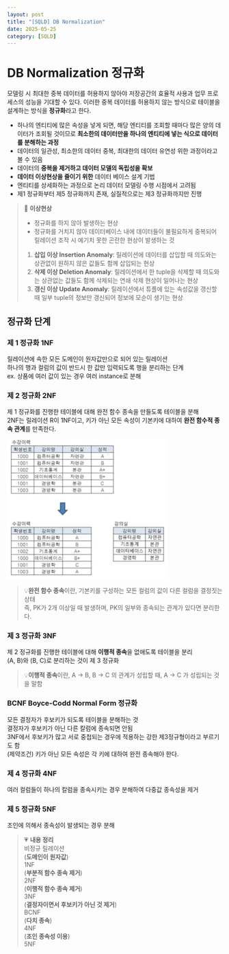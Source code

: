 ```yaml
---
layout: post
title: "[SQLD] DB Normalization"
date: 2025-05-25
category: [SQLD]
---
```


# DB Normalization 정규화

모델링 시 최대한 중복 데이터를 허용하지 않아야 저장공간의 효율적 사용과 업무 프로세스의 성능을 기대할 수 있다. 이러한 중복 데이터를 허용하지 않는 방식으로 테이블을 설계하는 방식을 **정규화**라고 한다.

- 하나의 엔티티에 많은 속성을 넣게 되면, 해당 엔티티를 조회할 때마다 많은 양의 데이터가 조회될 것이므로 **최소한의 데이터만을 하나의 엔티티에 넣는 식으로 데이터를 분해하는 과정**
- 데이터의 일관성, 최소한의 데이터 중복, 최대한의 데이터 유연성 위한 과정이라고 볼 수 있음
- 데이터의 **중복을 제거하고 데이터 모델의 독립성을 확보**
- **데이터 이상현상을 줄이기 위한** 데이터 베이스 설계 기법
- 엔티티를 상세화하는 과정으로 논리 데이터 모델링 수행 시점에서 고려됨
- 제1 정규화부터 제5 정규화까지 존재, 실질적으로는 제3 정규화까지만 진행

> 🦖 **이상현상** <br>
>
> - 정규화를 하지 않아 발생하는 현상
> - 정규화를 거치지 않아 데이터베이스 내에 데이터들이 불필요하게 중복되어 릴레이션 조작 시 예기치 못한 곤란한 현상이 발생하는 것
>
> 1. **삽입 이상 Insertion Anomaly**: 릴레이션에 데이터를 삽입할 때 의도와는 상관없이 원하지 않은 값들도 함께 삽입되는 현상
> 2. **삭제 이상 Deletion Anomaly**: 릴레이션에서 한 tuple을 삭제할 때 의도와는 상관없는 값들도 함께 삭제되는 연쇄 삭제 현상이 일어나는 현상
> 3. **갱신 이상 Update Anomaly**: 릴레이션에서 튜플에 있는 속성값을 갱신할 때 일부 tuple의 정보만 갱신되어 정보에 모순이 생기는 현상

## 정규화 단계

### 제 1 정규화 1NF

릴레이션에 속한 모든 도메인이 원자값만으로 되어 있는 릴레이션<br>
하나의 행과 컬럼의 값이 반드시 한 값만 입력되도록 행을 분리하는 단계<br>
ex. 상품에 여러 값이 있는 경우 여러 instance로 분해<br>

### 제 2 정규화 2NF

제 1 정규화를 진행한 테이블에 대해 완전 함수 종속을 만들도록 테이블을 분해<br>
2NF는 릴레이션 R이 1NF이고, 키가 아닌 모든 속성이 기본키에 대하여 **완전 함수적 종속 관계**를 만족한다.<br>

<img src="/assets/images/250525/2NF.png" alt="2NF example">

> 💡**완전 함수 종속**이란, 기본키를 구성하는 모든 컬럼의 값이 다른 컬럼을 결정짓는 상태<br>
> 즉, PK가 2개 이상일 때 발생하며, PK의 일부와 종속되는 관계가 있다면 분리한다.

### 제 3 정규화 3NF

제 2 정규화를 진행한 테이블에 대해 **이행적 종속**을 없애도록 테이블을 분리<br>
(A, B)와 (B, C)로 분리하는 것이 제 3 정규화<br>

> 💡**이행적 종속**이란, A → B, B → C 의 관계가 성립할 때, A → C 가 성립되는 것을 말함<br>

### BCNF Boyce-Codd Normal Form 정규화

모든 결정자가 후보키가 되도록 테이블을 분해하는 것<br>
결정자가 후보키가 아닌 다른 칼럼에 종속되면 안됨<br>
3NF에서 후보키가 많고 서로 중첩되는 경우에 적용하는 강한 제3정규형이라고 부르기도 함<br>
(제약조건) 키가 아닌 모든 속성은 각 키에 대하여 완전 종속해야 한다.

### 제 4 정규화 4NF

여러 컬럼들이 하나의 칼럼을 종속시키는 경우 분해하여 다중값 종속성을 제거

### 제 5 정규화 5NF

조인에 의해서 종속성이 발생되는 경우 분해

> 💗 **내용 정리**<br>
> 비정규 릴레이션<br>
> (**도메인이 원자값**)<br>
> 1NF<br>
> (**부분적 함수 종속 제거**)<br>
> 2NF<br>
> (**이행적 함수 종속 제거**)<br>
> 3NF<br>
> (**결정자이면서 후보키가 아닌 것 제거**)<br>
> BCNF<br>
> (**다치 종속**)<br>
> 4NF<br>
> (**조인 종속성 이용**)<br>
> 5NF<br>

